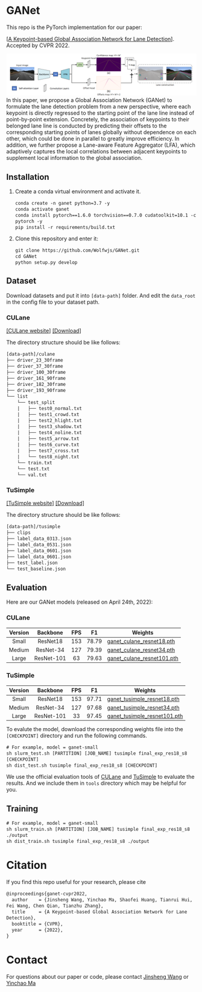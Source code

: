 # GANet
This repo is the PyTorch implementation for our paper:

[[A Keypoint-based Global Association Network for Lane Detection](https://arxiv.org/abs/2204.07335)]. Accepted by CVPR 2022.

![img.png](images/ganet.png)
In this paper, we propose a Global Association Network (GANet) to formulate the lane detection problem from a new perspective, where each keypoint is directly regressed to the starting point of the lane line instead of point-by-point extension. Concretely, the association of keypoints to their belonged lane line is conducted by predicting their offsets to the corresponding starting points of lanes globally without dependence on each other, which could be done in parallel to greatly improve efficiency. In addition, we further propose a Lane-aware Feature Aggregator (LFA), which adaptively captures the local correlations between adjacent keypoints to supplement local information to the global association.

## Installation
 1. Create a conda virtual environment and activate it.
    ```shell
    conda create -n ganet python=3.7 -y
    conda activate ganet
    conda install pytorch==1.6.0 torchvision==0.7.0 cudatoolkit=10.1 -c pytorch -y
    pip install -r requirements/build.txt
    ```
 2. Clone this repository and enter it:
    ```Shell
    git clone https://github.com/Wolfwjs/GANet.git
    cd GANet
    python setup.py develop
    ```

## Dataset
Download datasets and put it into `[data-path]` folder. And edit the `data_root` in the config file to your dataset path.
### CULane
[\[CULane website\]](https://xingangpan.github.io/projects/CULane.html)
[\[Download\]](https://drive.google.com/drive/folders/1mSLgwVTiaUMAb4AVOWwlCD5JcWdrwpvu)


The directory structure should be like follows:
```
[data-path]/culane
├── driver_23_30frame
├── driver_37_30frame
├── driver_100_30frame
├── driver_161_90frame
├── driver_182_30frame
├── driver_193_90frame
└── list
    └── test_split
    |   ├── test0_normal.txt
    |   ├── test1_crowd.txt
    |   ├── test2_hlight.txt
    |   ├── test3_shadow.txt
    |   ├── test4_noline.txt
    |   ├── test5_arrow.txt
    |   ├── test6_curve.txt
    |   ├── test7_cross.txt
    |   └── test8_night.txt
    └── train.txt
    └── test.txt
    └── val.txt

```
### TuSimple
[\[TuSimple website\]](https://github.com/TuSimple/tusimple-benchmark/tree/master/doc/lane_detection)
[\[Download\]](https://github.com/TuSimple/tusimple-benchmark/issues/3)

The directory structure should be like follows:
```
[data-path]/tusimple
├── clips
├── label_data_0313.json
├── label_data_0531.json
├── label_data_0601.json
├── label_data_0601.json
├── test_label.json
└── test_baseline.json

```
## Evaluation
Here are our GANet models (released on April 24th, 2022):

### CULane
| Version |   Backbone    | FPS |  F1   | Weights                                                                                                          | 
|:-------:|:-------------:|:---:|:-----:|------------------------------------------------------------------------------------------------------------------|
|  Small  |   ResNet18    | 153 | 78.79 | [ganet_culane_resnet18.pth](https://drive.google.com/file/d/1-L7cfKYeiQVxaDlN9dxnNH9cWp5wIt7f/view?usp=sharing)  | 
| Medium  |   ResNet-34   | 127 | 79.39 | [ganet_culane_resnet34.pth](https://drive.google.com/file/d/1fJQPecJn1FVXAux2YTIEPQHhlNv7sHC9/view?usp=sharing)  | 
|  Large  |  ResNet-101   | 63  | 79.63 | [ganet_culane_resnet101.pth](https://drive.google.com/file/d/1X49SLAbzrFTjiRzp_YUiP7eOmFCToIJM/view?usp=sharing) | 

### TuSimple
| Version |   Backbone    | FPS |  F1   | Weights                                                                                                            | 
|:-------:|:-------------:|:---:|:-----:|--------------------------------------------------------------------------------------------------------------------|
|  Small  |   ResNet18    | 153 | 97.71 | [ganet_tusimple_resnet18.pth](https://drive.google.com/file/d/1Zbo0CdjksWK46gpuuB6NMvPxc0Zu50fD/view?usp=sharing)  | 
| Medium  |   ResNet-34   | 127 | 97.68 | [ganet_tusimple_resnet34.pth](https://drive.google.com/file/d/1NpnWQQJPrmKHe9LAQkej3RKi9qq1allC/view?usp=sharing)  | 
|  Large  |  ResNet-101   | 33  | 97.45 | [ganet_tusimple_resnet101.pth](https://drive.google.com/file/d/1b5kPp79MabCRH06CEGXvj_XW11SR8ROM/view?usp=sharing) | 

To evalute the model, download the corresponding weights file into the `[CHECKPOINT]` directory and run the following commands.

```shell
# For example, model = ganet-small 
sh slurm_test.sh [PARTITION] [JOB_NAME] tusimple final_exp_res18_s8 [CHECKPOINT]
sh dist_test.sh tusimple final_exp_res18_s8 [CHECKPOINT]
```
We use the official evaluation tools of [CULane](https://github.com/XingangPan/SCNN) and [TuSimple](https://github.com/TuSimple/tusimple-benchmark/tree/master/evaluate) to evaluate the results. And we include them in `tools` directory which may be helpful for you.
## Training
```shell
# For example, model = ganet-small 
sh slurm_train.sh [PARTITION] [JOB_NAME] tusimple final_exp_res18_s8 ./output
sh dist_train.sh tusimple final_exp_res18_s8 ./output
```
# Citation
If you find this repo useful for your research, please cite
```
@inproceedings{ganet-cvpr2022,
  author    = {Jinsheng Wang, Yinchao Ma, Shaofei Huang, Tianrui Hui, Fei Wang, Chen Qian, Tianzhu Zhang},
  title     = {A Keypoint-based Global Association Network for Lane Detection},
  booktitle = {CVPR},
  year      = {2022},
}
```

# Contact

For questions about our paper or code, please contact [Jinsheng Wang](mailto:jswang@stu.pku.edu.cn) or [Yinchao Ma](mailto:imyc@mail.ustc.edu.cn)
